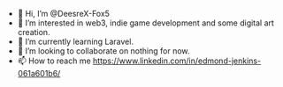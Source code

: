 - 👋 Hi, I’m @DeesreX-Fox5
- 👀 I’m interested in web3, indie game development and some digital art creation.
- 🌱 I’m currently learning Laravel.
- 💞️ I’m looking to collaborate on nothing for now.
- 📫 How to reach me https://www.linkedin.com/in/edmond-jenkins-061a601b6/

<!---
DeesreX-Fox5/DeesreX-Fox5 is a ✨ special ✨ repository because its `README.md` (this file) appears on your GitHub profile.
You can click the Preview link to take a look at your changes.
--->
